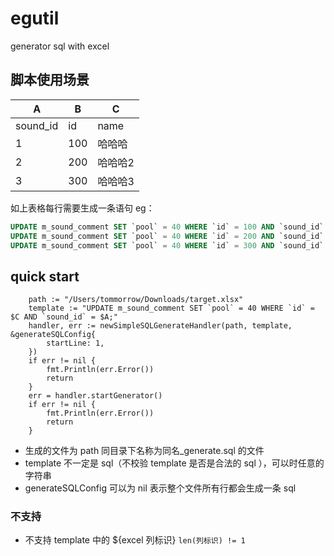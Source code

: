 # egutil
generator sql with excel

## 脚本使用场景
|A|B|C|
|--|--|--|
|sound_id|id|name|
|1|100|哈哈哈|
|2|200|哈哈哈2|
|3|300|哈哈哈3|

如上表格每行需要生成一条语句
eg：
```sql
UPDATE m_sound_comment SET `pool` = 40 WHERE `id` = 100 AND `sound_id` = 1;
UPDATE m_sound_comment SET `pool` = 40 WHERE `id` = 200 AND `sound_id` = 2;
UPDATE m_sound_comment SET `pool` = 40 WHERE `id` = 300 AND `sound_id` = 3;
```

## quick start
```golang
    path := "/Users/tommorrow/Downloads/target.xlsx"
	template := "UPDATE m_sound_comment SET `pool` = 40 WHERE `id` = $C AND `sound_id` = $A;"
	handler, err := newSimpleSQLGenerateHandler(path, template, &generateSQLConfig{
		startLine: 1,
	})
	if err != nil {
		fmt.Println(err.Error())
		return
	}
	err = handler.startGenerator()
	if err != nil {
		fmt.Println(err.Error())
		return
	}
```
- 生成的文件为 path 同目录下名称为同名_generate.sql 的文件
- template 不一定是 sql（不校验 template 是否是合法的 sql ），可以时任意的字符串
- generateSQLConfig 可以为 nil 表示整个文件所有行都会生成一条 sql

### 不支持
- 不支持 template 中的 ${excel 列标识} `len(列标识) != 1`